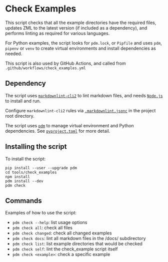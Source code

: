 # Check Examples

This script checks that all the example directories have the required files,
updates ZML to the latest version (if included as a dependency),
and performs linting as required for various languages.

For Python examples, the script looks for `pdm.lock`, or `Pipfile`
and uses `pdm`, `pipenv` or `venv` to create virtual environments and install dependencies as needed.

This script is also used by GitHub Actions,
and called from `.github/workflows/check_examples.yml`

## Dependency

The script uses [`markdownlint-cli2`](https://github.com/DavidAnson/markdownlint-cli2)
to lint markdown files, and needs [`Node.js`](https://nodejs.org/en) to install and run.

Configure `markdownlint-cli2` rules via [`.markdownlint.jsonc`](../../.markdownlint.jsonc)
in the project root directory.

The script uses [`pdm`](https://pdm-project.org/en/latest/) to manage virtual environment
and Python dependencies.  See [`pyproject.toml`](pyproject.toml) for more detail.

## Installing the script

To install the script:

    pip install --user --upgrade pdm
    cd tools/check_examples
    npm install
    pdm install --dev
    pdm check

## Commands

Examples of how to use the script:

- `pdm check --help`: list usage options
- `pdm check all`: check all files
- `pdm check changed`: check all changed examples
- `pdm check docs`: lint all markdown files in the /docs/ subdirectory
- `pdm check list`: list example directories that would be checked
- `pdm check self`: lint the check_example script itself
- `pdm check <example>`: check a specific example
